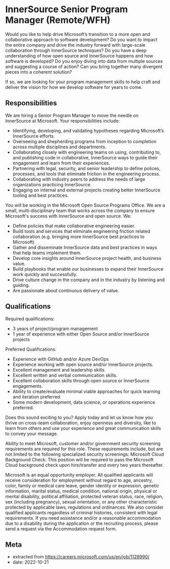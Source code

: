 # InnerSource Senior Program Manager (Remote/WFH)

Would you like to help drive Microsoft’s transition to a more open and collaborative approach to software development? Do you want to impact the entire company and drive the industry forward with large-scale collaboration through InnerSource techniques? Do you have a deep understanding of how open source and InnerSource happens and how software is developed? Do you enjoy diving into data from multiple sources and suggesting a course of action? Can you bring together many divergent pieces into a coherent solution?

If so, we are looking for your program management skills to help craft and deliver the vision for how we develop software for years to come.  

## Responsibilities

We are hiring a Senior Program Manager to move the needle on InnerSource at Microsoft. Your responsibilities include:

* Identifying, developing, and validating hypotheses regarding Microsoft’s InnerSource efforts.
* Overseeing and shepherding programs from inception to completion across multiple disciplines and departments.
* Collaborating closely with engineering teams on using, contributing to, and publishing code in collaborative, InnerSource ways to guide their engagement and learn from their experiences.
* Partnering with legal, security, and senior leadership to define polices, processes, and tools that eliminate friction in the engineering process.
* Collaborating with industry peers to address the needs of large organizations practicing InnerSource.
* Engaging on internal and external projects creating better InnerSource tooling and best practices.

You will be working in the Microsoft Open Source Programs Office. We are a small, multi-disciplinary team that works across the company to ensure Microsoft's success with InnerSource and open source. We:

* Define policies that make collaborative engineering easier.
* Build tools and services that eliminate engineering friction related collaboration (e.g. bringing more InnerSource best practices to Microsoft)
* Gather and disseminate InnerSource data and best practices in ways that help teams implement them.
* Develop core insights around InnerSource project health, and business value.  
* Build playbooks that enable our businesses to expand their InnerSource work quickly and successfully.
* Drive culture change in the company and in the industry by listening and guiding.  
* Are passionate about continuous delivery of value.

## Qualifications

Required qualifications:

* 3 years of project/program management
* 1 year of experience with either Open Source and/or InnerSource projects

Preferred Qualifications:

* Experience with GitHub and/or Azure DevOps
* Experience working with open source and/or InnerSource projects.
* Excellent management and leadership skills.
* Excellent written and verbal communication skills.
* Excellent collaboration skills through open source or InnerSource engagements.
* Ability to create/evaluate minimal viable approaches for quick learning and iteration preferred.
* Some modern development, data science, or operations experience preferred.

Does this sound exciting to you? Apply today and let us know how you thrive on cross-team  collaboration, enjoy openness and diversity, like to learn from others and use your experience and great communication skills to convey your message.

Ability to meet Microsoft, customer and/or government security screening requirements are required for this role. These requirements include, but are not limited to the following specialized security screenings: Microsoft Cloud Background Check: This position will be required to pass the Microsoft Cloud background check upon hire/transfer and every two years thereafter.

Microsoft is an equal opportunity employer. All qualified applicants will receive consideration for employment without regard to age, ancestry, color, family or medical care leave, gender identity or expression, genetic information, marital status, medical condition, national origin, physical or mental disability, political affiliation, protected veteran status, race, religion, sex (including pregnancy), sexual orientation, or any other characteristic protected by applicable laws, regulations and ordinances.  We also consider qualified applicants regardless of criminal histories, consistent with legal requirements. If you need assistance and/or a reasonable accommodation due to a disability during the application or the recruiting process, please send a request via the Accommodation request form.

## Meta

* extracted from https://careers.microsoft.com/us/en/job/1128990/
* date: 2022-10-21
